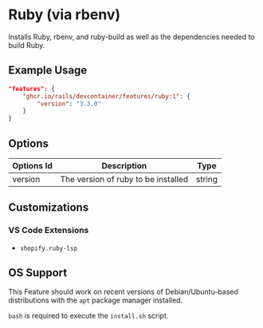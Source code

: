 # Ruby (via rbenv)

Installs Ruby, rbenv, and ruby-build as well as the dependencies needed to build Ruby.

## Example Usage

```json
"features": {
    "ghcr.io/rails/devcontainer/features/ruby:1": {
        "version": "3.3.0"
    }
}
```

## Options

| Options Id | Description | Type |
|-----|-----|-----|
| version | The version of ruby to be installed | string |

## Customizations

### VS Code Extensions

- `shopify.ruby-lsp`

## OS Support

This Feature should work on recent versions of Debian/Ubuntu-based distributions with the `apt` package manager installed.

`bash` is required to execute the `install.sh` script.
